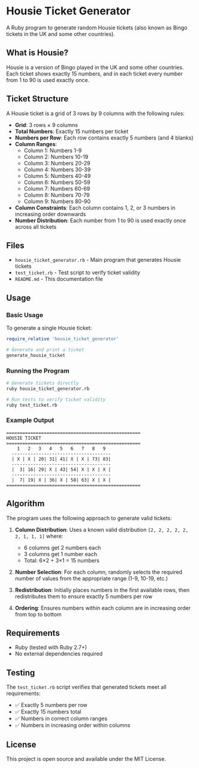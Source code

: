 # Housie Ticket Generator

A Ruby program to generate random Housie tickets (also known as Bingo tickets in the UK and some other countries).

## What is Housie?

Housie is a version of Bingo played in the UK and some other countries. Each ticket shows exactly 15 numbers, and in each ticket every number from 1 to 90 is used exactly once.

## Ticket Structure

A Housie ticket is a grid of 3 rows by 9 columns with the following rules:

- **Grid**: 3 rows × 9 columns
- **Total Numbers**: Exactly 15 numbers per ticket
- **Numbers per Row**: Each row contains exactly 5 numbers (and 4 blanks)
- **Column Ranges**:
  - Column 1: Numbers 1-9
  - Column 2: Numbers 10-19
  - Column 3: Numbers 20-29
  - Column 4: Numbers 30-39
  - Column 5: Numbers 40-49
  - Column 6: Numbers 50-59
  - Column 7: Numbers 60-69
  - Column 8: Numbers 70-79
  - Column 9: Numbers 80-90
- **Column Constraints**: Each column contains 1, 2, or 3 numbers in increasing order downwards
- **Number Distribution**: Each number from 1 to 90 is used exactly once across all tickets

## Files

- `housie_ticket_generator.rb` - Main program that generates Housie tickets
- `test_ticket.rb` - Test script to verify ticket validity
- `README.md` - This documentation file

## Usage

### Basic Usage

To generate a single Housie ticket:

```ruby
require_relative 'housie_ticket_generator'

# Generate and print a ticket
generate_housie_ticket
```

### Running the Program

```bash
# Generate tickets directly
ruby housie_ticket_generator.rb

# Run tests to verify ticket validity
ruby test_ticket.rb
```

### Example Output

```
==================================================
HOUSIE TICKET
==================================================
    1   2   3   4   5   6   7   8   9
  -------------------------------------
  | X | X | 20| 31| 41| X | X | 73| 83|
  -------------------------------------
  |  3| 16| 29| X | 43| 54| X | X | X |
  -------------------------------------
  |  7| 19| X | 36| X | 58| 63| X | X |
==================================================
```

## Algorithm

The program uses the following approach to generate valid tickets:

1. **Column Distribution**: Uses a known valid distribution `[2, 2, 2, 2, 2, 2, 1, 1, 1]` where:
   - 6 columns get 2 numbers each
   - 3 columns get 1 number each
   - Total: 6×2 + 3×1 = 15 numbers

2. **Number Selection**: For each column, randomly selects the required number of values from the appropriate range (1-9, 10-19, etc.)

3. **Redistribution**: Initially places numbers in the first available rows, then redistributes them to ensure exactly 5 numbers per row

4. **Ordering**: Ensures numbers within each column are in increasing order from top to bottom

## Requirements

- Ruby (tested with Ruby 2.7+)
- No external dependencies required

## Testing

The `test_ticket.rb` script verifies that generated tickets meet all requirements:

- ✅ Exactly 5 numbers per row
- ✅ Exactly 15 numbers total
- ✅ Numbers in correct column ranges
- ✅ Numbers in increasing order within columns

## License

This project is open source and available under the MIT License.
